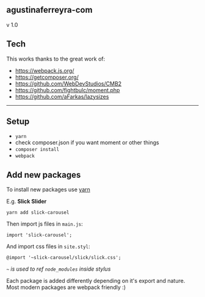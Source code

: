 agustinaferreyra-com
---
v 1.0

## Tech

This works thanks to the great work of:

- https://webpack.js.org/
- https://getcomposer.org/
- https://github.com/WebDevStudios/CMB2
- https://github.com/fightbulc/moment.php
- https://github.com/aFarkas/lazysizes

---

## Setup

- `yarn`
- check composer.json if you want moment or other things
- `composer install`
- `webpack`

## Add new packages

To install new packages use [yarn](https://yarnpkg.com/en/)

E.g. **Slick Slider**

```
yarn add slick-carousel
```

Then import js files in `main.js`:

```
import 'slick-carousel';

```

And import css files in `site.styl`:

```
@import '~slick-carousel/slick/slick.css';
```

*`~` is used to ref `node_modules` inside stylus*

Each package is added differently depending on it's export and nature. Most modern packages are webpack friendly :)
